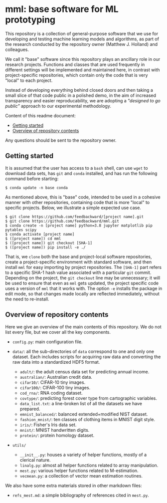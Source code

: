 # mml: base software for ML prototyping

This repository is a collection of general-purpose software that we use for developing and testing machine learning models and algorithms, as part of the research conducted by the repository owner (Matthew J. Holland) and colleagues.

We call it "base" software since this repository plays an ancillary role in our research projects. Functions and classes that are used frequently in different settings will be implemented and maintained here, in contrast with project-specific repositories, which contain only the code that is very "local" to each project.

Instead of developing everything behind closed doors and then taking a small slice of that code public in a polished demo, in the aim of increased transparency and easier reproducability, we are adopting a *"designed to go public"* approach to our experimental methodology.

Content of this readme document:

- <a href="#start">Getting started</a>
- <a href="#content_overview">Overview of repository contents</a>

Any questions should be sent to the repository owner.


<a id="start"></a>
## Getting started

It is assumed that the user has access to a `bash` shell, can use `wget` to download data sets, has `git` and `conda` installed, and has run the following command before starting:

```
$ conda update -n base conda
```

As mentioned above, this is "base" code, intended to be used in a cohesive manner with other repositories, containing code that is more "local" to specific projects. Below, we illustrate a simple expected use case.

```
$ git clone https://github.com/feedbackward/[project name].git
$ git clone https://github.com/feedbackward/mml.git
$ conda create -n [project name] python=3.8 jupyter matplotlib pip pytables scipy
$ conda activate [project name]
$ ([project name]) cd mml
$ ([project name]) git checkout [SHA-1]
$ ([project name]) pip install -e ./
```

That is, we `clone` both the base and project-local software repositories, create a project-specific environment with standard software, and then install `mml` for easy importing by project repositories. The `[SHA-1]` part refers to a specific SHA-1 hash value associated with a particular `git` commit. Depending on the project, the `git checkout` line may be unnecessary; it will be used to ensure that even as `mml` gets updated, the project specific code uses a version of `mml` that it works with. The option `-e` installs the package in edit mode, so that changes made locally are reflected immediately, without the need to re-install.


<a id="content_overview"></a>
## Overview of repository contents

Here we give an overview of the main contents of this repository. We do not list every file, but we cover all the key components.

- `config.py`: main configuration file.

- `data/`: all the sub-directories of `data` correspond to one and only one dataset. Each includes scripts for acquiring raw data and converting the raw data into a standardized HDF5 format.

  - `adult/`: the adult census data set for predicting annual income.
  - `australian/`: Australian credit data.
  - `cifar10/`: CIFAR-10 tiny images.
  - `cifar100/`: CIFAR-100 tiny images.
  - `cod_rna/`: RNA coding dataset.
  - `covtype/`: predicting forest cover type from cartographic variables.
  - `data_list.txt`: a line-broken list of all the datasets we have prepared.
  - `emnist_balanced/`: balanced extended+modified NIST dataset.
  - `fashion_mnist/`: ten classes of clothing items in MNIST digit style.
  - `iris/`: Fisher's Iris data set.
  - `mnist/`: MNIST handwritten digits.
  - `protein/`: protein homology dataset.

- `utils/`

  - `__init__.py`: houses a variety of helper functions, mostly of a clerical nature.
  - `linalg.py`: almost all helper functions related to array manipulation.
  - `mest.py`: various helper functions related to M-estimation.
  - `vecmean.py`: a collection of vector mean estimation routines.


We also have some extra materials stored in other markdown files:

- `refs_mest.md`: a simple bibliography of references cited in `mest.py`.